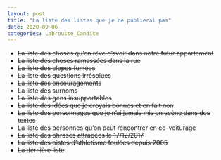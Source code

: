 ```yaml
---
layout: post
title: "La liste des listes que je ne publierai pas"
date: 2020-09-06
categories: Labrousse_Candice
---
```


- ~~La liste des choses qu’on rêve d’avoir dans notre futur appartement~~
- ~~La liste des choses ramassées dans la rue~~
- ~~La liste des clopes fumées~~
- ~~La liste des questions irrésolues~~
- ~~La liste des encouragements~~
- ~~La liste des surnoms~~
- ~~La liste des gens insupportables~~
- ~~La liste des idées que je croyais bonnes et en fait non~~
- ~~La liste des personnages que je n’ai jamais mis en scène dans des textes~~
- ~~La liste des personnes qu’on peut rencontrer en co-voiturage~~
- ~~La liste des phrases attrapées le 17/12/2017~~
- ~~La liste des pistes d’athlétisme foulées depuis 2005~~
- ~~La dernière liste~~